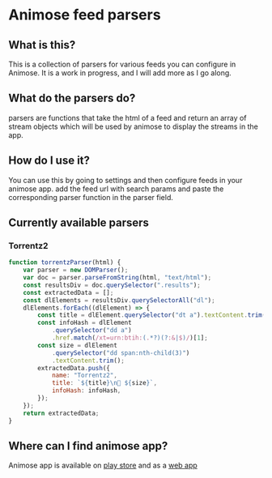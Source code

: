 # Animose feed parsers

## What is this?

This is a collection of parsers for various feeds you can configure in Animose. It is a work in progress, and I will add more as I go along.

## What do the parsers do?

parsers are functions that take the html of a feed and return an array of stream objects which will be used by animose to display the streams in the app.

## How do I use it?

You can use this by going to settings and then configure feeds in your animose app. add the feed url with search params and paste the corresponding parser function in the parser field.

## Currently available parsers

### Torrentz2

```js
function torrentzParser(html) {
    var parser = new DOMParser();
    var doc = parser.parseFromString(html, "text/html");
    const resultsDiv = doc.querySelector(".results");
    const extractedData = [];
    const dlElements = resultsDiv.querySelectorAll("dl");
    dlElements.forEach((dlElement) => {
        const title = dlElement.querySelector("dt a").textContent.trim();
        const infoHash = dlElement
            .querySelector("dd a")
            .href.match(/xt=urn:btih:(.*?)(?:&|$)/)[1];
        const size = dlElement
            .querySelector("dd span:nth-child(3)")
            .textContent.trim();
        extractedData.push({
            name: "Torrentz2",
            title: `${title}\n💾 ${size}`,
            infoHash: infoHash,
        });
    });
    return extractedData;
}
```

## Where can I find animose app?

Animose app is available on [play store](https://play.google.com/store/apps/details?id=com.byanr.mose) and as a [web app](https://animose.byanr.com)
